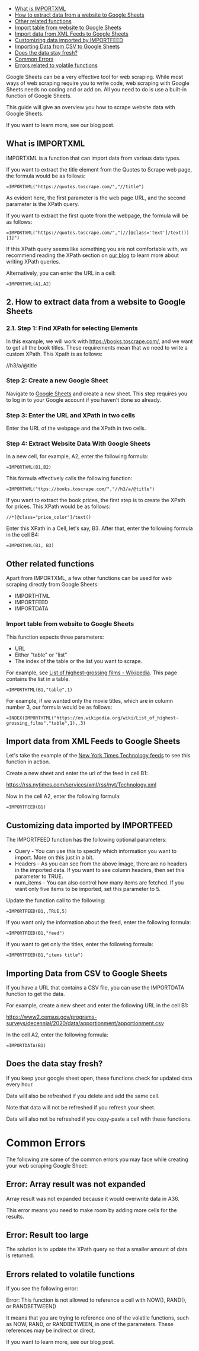 
* [What is IMPORTXML](#WhatisIMPORTXML)
* [How to extract data from a website to Google Sheets](#HowtoextractdatafromawebsitetoGoogleSheets)  
* [Other related functions](#Otherrelatedfunctions)
* [Import table from website to Google Sheets](#ImporttablefromwebsitetoGoogleSheets)
* [Import data from XML Feeds to Google Sheets](#ImportdatafromXMLFeedstoGoogleSheets)
* [Customizing data imported by IMPORTFEED](#CustomizingdataimportedbyIMPORTFEED)
* [Importing Data from CSV to Google Sheets](#ImportingDatafromCSVtoGoogleSheets)
* [Does the data stay fresh?](#Doesthedatastayfresh)
* [Common Errors](#common-errors)
* [Errors related to volatile functions](#Errorsrelatedtovolatilefunctions)


Google Sheets can be a very effective tool for web scraping. While most ways of web scraping require you to write code, web scraping with Google Sheets needs no coding and or add on. All you need to do is use a built-in function of Google Sheets.

This guide will give an overview you how to scrape website data with Google Sheets. 

If you want to learn more, see our blog post.

##  <a name='WhatisIMPORTXML'></a>What is IMPORTXML

IMPORTXML is a function that can import data from various data types. 

If you want to extract the title element from the Quotes to Scrape web page, the formula would be as follows:

```
=IMPORTXML("https://quotes.toscrape.com/","//title")
```

As evident here, the first parameter is the web page URL, and the second parameter is the XPath query.

If you want to extract the first quote from the webpage, the formula will be as follows:

```
=IMPORTXML("https://quotes.toscrape.com/","(//[@class='text']/text())[1]")
```



If this XPath query seems like something you are not comfortable with, we recommend reading the XPath section on [our blog](https://oxylabs.io/blog/xpath-vs-css) to learn more about writing XPath queries. 

Alternatively, you can enter the URL in a cell:

```
=IMPORTXML(A1,A2)
```

##  2. <a name='HowtoextractdatafromawebsitetoGoogleSheets'></a>How to extract data from a website to Google Sheets

###  2.1. <a name='Step1:FindXPathforselectingElements'></a>Step 1: Find XPath for selecting Elements

In this example, we will work with https://books.toscrape.com/, and we want to get all the book titles. These requirements mean that we need to write a custom XPath. This Xpath is as follows:

//h3/a/@title

###  <a name='Step2:CreateanewGoogleSheet'></a>Step 2: Create a new Google Sheet

Navigate to [Google Sheets](https://docs.google.com/spreadsheets/u/0/) and create a new sheet. This step requires you to log in to your Google account if you haven't done so already.

###  <a name='Step3:EntertheURLandXPathintwocells'></a>Step 3: Enter the URL and XPath in two cells

Enter the URL of the webpage and the XPath in two cells.

###  <a name='Step4:ExtractWebsiteDataWithGoogleSheets'></a>Step 4: Extract Website Data With Google Sheets

In a new cell, for example, A2, enter the following formula:

```
=IMPORTXML(B1,B2)
```

This formula effectively calls the following function:

```
=IMPORTXML("ttps://books.toscrape.com/","//h3/a/@title")
```



If you want to extract the book prices, the first step is to create the XPath for prices. This XPath would be as follows:

```
//*[@class="price_color"]/text()
```



Enter this XPath in a Cell, let's say, B3. After that, enter the following formula in the cell B4:

```
=IMPORTXML(B1, B3)
```



##  <a name='Otherrelatedfunctions'></a>Other related functions

Apart from IMPORTXML, a few other functions can be used for web scraping directly from Google Sheets:

- IMPORTHTML
- IMPORTFEED
- IMPORTDATA



### <a name='ImporttablefromwebsitetoGoogleSheets'></a>Import table from website to Google Sheets

This function expects three parameters:

- URL
- Either "table" or "list"
- The index of the table or the list you want to scrape.

For example, see [List of highest-grossing films - Wikipedia](https://en.wikipedia.org/wiki/List_of_highest-grossing_films). This page contains the list in a table.

```
=IMPORTHTML(B1,"table",1)
```

For example, if we wanted only the movie titles, which are in column number 3, our formula would be as follows:

```
=INDEX(IMPORTHTML("https://en.wikipedia.org/wiki/List_of_highest-grossing_films","table",1),,3)
```

##  <a name='ImportdatafromXMLFeedstoGoogleSheets'></a>Import data from XML Feeds to Google Sheets

Let's take the example of the [New York Times Technology feeds](https://rss.nytimes.com/services/xml/rss/nyt/Technology.xml) to see this function in action. 

Create a new sheet and enter the url of the feed in cell B1:

https://rss.nytimes.com/services/xml/rss/nyt/Technology.xml

Now in the cell A2, enter the following formula:

```
=IMPORTFEED(B1)
```



##  <a name='CustomizingdataimportedbyIMPORTFEED'></a>Customizing data imported by IMPORTFEED

The IMPORTFEED function has the following optional parameters:

- Query - You can use this to specify which information you want to import. More on this just in a bit.
- Headers - As you can see from the above image, there are no headers in the imported data. If you want to see column headers, then set this parameter to TRUE.
- num_items - You can also control how many items are fetched. If you want only five items to be imported, set this parameter to 5.

Update the function call to the following:

```
=IMPORTFEED(B1,,TRUE,5)
```

If you want only the information about the feed, enter the following formula:

```
=IMPORTFEED(B1,"feed")
```



If you want to get only the titles, enter the following formula:

```
=IMPORTFEED(B1,"items title")
```



##  <a name='ImportingDatafromCSVtoGoogleSheets'></a>Importing Data from CSV to Google Sheets

If you have a URL that contains a CSV file, you can use the IMPORTDATA function to get the data.

For example, create a new sheet and enter the following URL in the cell B1:

https://www2.census.gov/programs-surveys/decennial/2020/data/apportionment/apportionment.csv

In the cell A2, enter the following formula:

```
=IMPORTDATA(B1)
```



## <a name='Doesthedatastayfresh'></a>Does the data stay fresh?

If you keep your google sheet open, these functions check for updated data every hour.

Data will also be refreshed if you delete and add the same cell.

Note that data will not be refreshed if you refresh your sheet.

Data will also not be refreshed if you copy-paste a cell with these functions.

# Common Errors

The following are some of the common errors you may face while creating your web scraping Google Sheet:

##  <a name='Error:Arrayresultwasnotexpanded'></a>Error: Array result was not expanded

Array result was not expanded because it would overwrite data in A36.

This error means you need to make room by adding more cells for the results.

##  <a name='Error:Resulttoolarge'></a>Error: Result too large

The solution is to update the XPath query so that a smaller amount of data is returned. 

##  <a name='Errorsrelatedtovolatilefunctions'></a>Errors related to volatile functions

If you see the following error:

Error: This function is not allowed to reference a cell with NOW(), RAND(), or RANDBETWEEN()

It means that you are trying to reference one of the volatile functions, such as NOW, RAND, or RANDBETWEEN, in one of the parameters. These references may be indirect or direct.



If you want to learn more, see our blog post.
